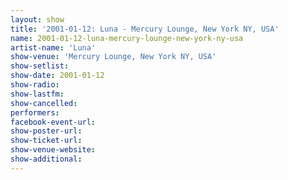 ```yaml
---
layout: show
title: '2001-01-12: Luna - Mercury Lounge, New York NY, USA'
name: 2001-01-12-luna-mercury-lounge-new-york-ny-usa
artist-name: 'Luna'
show-venue: 'Mercury Lounge, New York NY, USA'
show-setlist: 
show-date: 2001-01-12
show-radio: 
show-lastfm: 
show-cancelled: 
performers: 
facebook-event-url: 
show-poster-url: 
show-ticket-url: 
show-venue-website: 
show-additional: 
---
```


